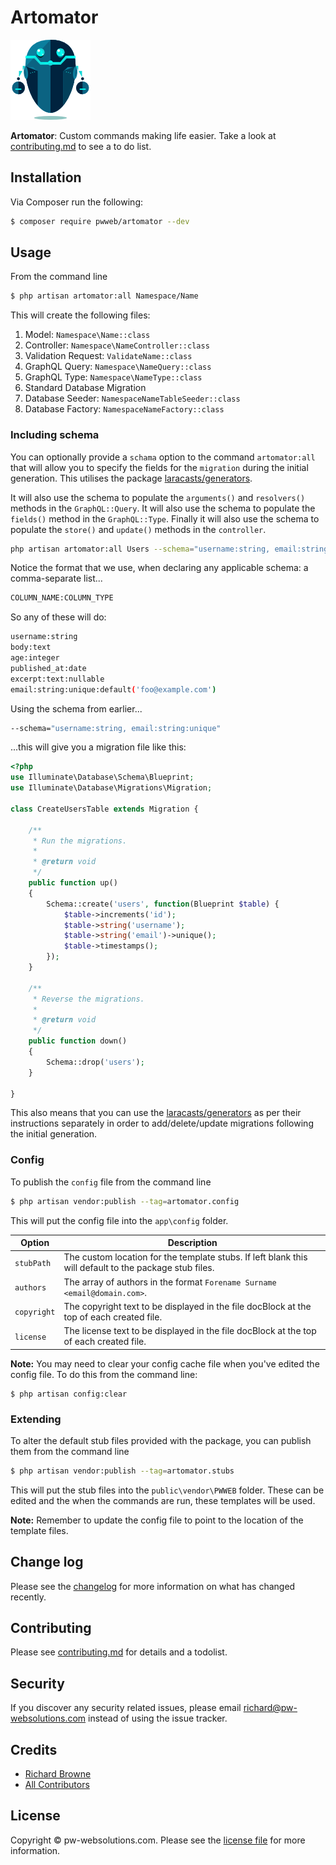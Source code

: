 # Artomator

<!-- [![Latest Version on Packagist][ico-version]][link-packagist]
[![Total Downloads][ico-downloads]][link-downloads]
[![Build Status][ico-travis]][link-travis] -->

![](robot.png)

**Artomator**: Custom commands making life easier. Take a look at [contributing.md](contributing.md) to see a to do list.

## Installation

Via Composer run the following:

``` bash
$ composer require pwweb/artomator --dev
```

## Usage

From the command line

``` bash
$ php artisan artomator:all Namespace/Name
```

This will create the following files:
1. Model: `Namespace\Name::class`
2. Controller: `Namespace\NameController::class`
3. Validation Request: `ValidateName::class`
4. GraphQL Query: `Namespace\NameQuery::class`
5. GraphQL Type: `Namespace\NameType::class`
6. Standard Database Migration
7. Database Seeder: `NamespaceNameTableSeeder::class`
8. Database Factory: `NamespaceNameFactory::class`

### Including schema

You can optionally provide a `schama` option to the command `artomator:all` that will allow you to specify the fields for the `migration` during the initial generation. This utilises the package [laracasts/generators](https://github.com/laracasts/Laravel-5-Generators-Extended).

It will also use the schema to populate the `arguments()` and `resolvers()` methods in the `GraphQL::Query`. It will also use the schema to populate the `fields()` method in the `GraphQL::Type`. Finally it will also use the schema to populate the `store()` and `update()` methods in the `controller`.


```bash
php artisan artomator:all Users --schema="username:string, email:string:unique"
```

Notice the format that we use, when declaring any applicable schema: a comma-separate list...

```bash
COLUMN_NAME:COLUMN_TYPE
```

So any of these will do:

```bash
username:string
body:text
age:integer
published_at:date
excerpt:text:nullable
email:string:unique:default('foo@example.com')
```

Using the schema from earlier...

```bash
--schema="username:string, email:string:unique"
```

...this will give you a migration file like this:

```php
<?php
use Illuminate\Database\Schema\Blueprint;
use Illuminate\Database\Migrations\Migration;

class CreateUsersTable extends Migration {

	/**
	 * Run the migrations.
	 *
	 * @return void
	 */
	public function up()
	{
		Schema::create('users', function(Blueprint $table) {
			$table->increments('id');
			$table->string('username');
			$table->string('email')->unique();
			$table->timestamps();
		});
	}

	/**
	 * Reverse the migrations.
	 *
	 * @return void
	 */
	public function down()
	{
		Schema::drop('users');
	}

}
```

This also means that you can use the [laracasts/generators](https://github.com/laracasts/Laravel-5-Generators-Extended) as per their instructions separately in order to add/delete/update migrations following the initial generation.

### Config

To publish the `config` file from the command line

``` bash
$ php artisan vendor:publish --tag=artomator.config
```

This will put the config file into the `app\config` folder.

| Option | Description |
| ------ | ----------- |
| `stubPath` | The custom location for the template stubs. If left blank this will default to the package stub files. |
| `authors` | The array of authors in the format `Forename Surname <email@domain.com>`. |
| `copyright` | The copyright text to be displayed in the file docBlock at the top of each created file. |
| `license` | The license text to be displayed in the file docBlock at the top of each created file. |

**Note:** You may need to clear your config cache file when you've edited the config file. To do this from the command line:

``` base
$ php artisan config:clear
```

### Extending

To alter the default stub files provided with the package, you can publish them from the command line

``` bash
$ php artisan vendor:publish --tag=artomator.stubs
```

This will put the stub files into the `public\vendor\PWWEB` folder. These can be edited and the when the commands are run, these templates will be used.

**Note:** Remember to update the config file to point to the location of the template files.

## Change log

Please see the [changelog](changelog.md) for more information on what has changed recently.

<!-- ## Testing

``` bash
$ composer test
``` -->

## Contributing

Please see [contributing.md](contributing.md) for details and a todolist.

## Security

If you discover any security related issues, please email richard@pw-websolutions.com instead of using the issue tracker.

## Credits

- [Richard Browne][link-author]
- [All Contributors][link-contributors]

## License

Copyright &copy; pw-websolutions.com. Please see the [license file](license.md) for more information.

<!-- [ico-version]: https://img.shields.io/packagist/v/pwweb/artomator.svg?style=flat-square
[ico-downloads]: https://img.shields.io/packagist/dt/pwweb/artomator.svg?style=flat-square
[ico-travis]: https://img.shields.io/travis/pwweb/artomator/master.svg?style=flat-square -->

<!-- [link-packagist]: https://packagist.org/packages/pwweb/artomator
[link-downloads]: https://packagist.org/packages/pwweb/artomator
[link-travis]: https://travis-ci.org/pwweb/artomator
[link-styleci]: https://styleci.io/repos/12345678 -->
[link-author]: https://github.com/pwweb
[link-contributors]: ../../contributors
